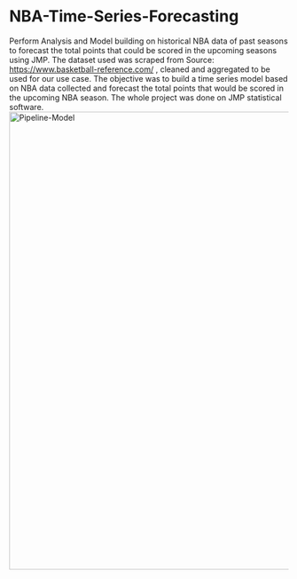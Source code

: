 # NBA-Time-Series-Forecasting
Perform Analysis and Model building on historical NBA data of past seasons to forecast the total points that could be scored in the upcoming seasons using JMP.
The dataset used was scraped from Source: https://www.basketball-reference.com/ , cleaned and aggregated to be used for our use case.
The objective was to build a time series model based on NBA data collected and forecast the total points that would be scored in the upcoming NBA season.
The whole project was done on JMP statistical software.
<img width="825" alt="Pipeline-Model" src="https://github.com/user-attachments/assets/864f6960-c1f7-42e4-9568-729e083535e7" />
